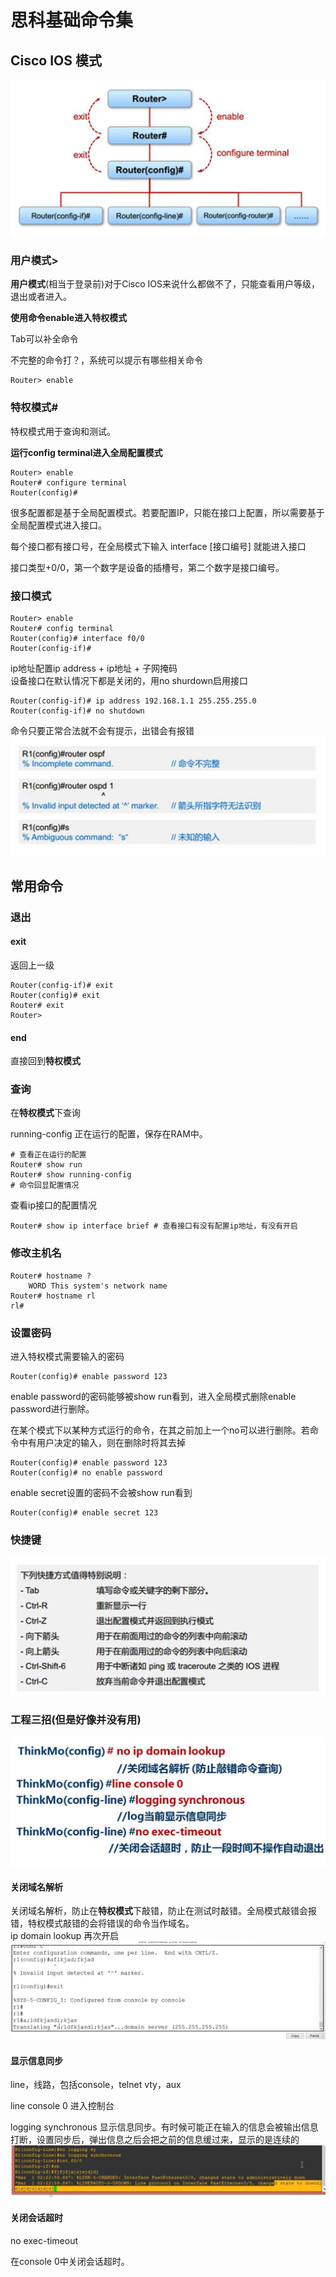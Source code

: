 # 思科基础命令集

<!--
![](./assets/2023-01-30-14-40-49.png)

直通线：两头都是A或B，交叉线：一头A一头B。接口带自适应，一般都做两头B

Cisco Packet Tracer中要求相同设备用交叉线，不同设备用直通线。
-->

## Cisco IOS 模式

![](./assets/2023-01-30-14-39-03.png)

### 用户模式\>

**用户模式**(相当于登录前)对于Cisco IOS来说什么都做不了，只能查看用户等级，退出或者进入。

**使用命令enable进入特权模式**

Tab可以补全命令

不完整的命令打？，系统可以提示有哪些相关命令

```shell
Router> enable
```

### 特权模式\#

特权模式用于查询和测试。

**运行config terminal进入全局配置模式**

```shell
Router> enable
Router# configure terminal
Router(config)# 
```

很多配置都是基于全局配置模式。若要配置IP，只能在接口上配置，所以需要基于全局配置模式进入接口。

每个接口都有接口号，在全局模式下输入 interface [接口编号] 就能进入接口

接口类型+0/0，第一个数字是设备的插槽号，第二个数字是接口编号。

### 接口模式

```shell
Router> enable
Router# config terminal
Router(config)# interface f0/0
Router(config-if)# 
```

ip地址配置ip address + ip地址 + 子网掩码<br />
设备接口在默认情况下都是关闭的，用no shurdown启用接口

```shell
Router(config-if)# ip address 192.168.1.1 255.255.255.0
Router(config-if)# no shutdown
```

命令只要正常合法就不会有提示，出错会有报错
![](./assets/2023-01-30-15-24-07.png)

## 常用命令

### 退出

#### exit
返回上一级
```shell
Router(config-if)# exit
Router(config)# exit
Router# exit
Router>
```

#### end
直接回到**特权模式**

### 查询

在**特权模式**下查询

running-config 正在运行的配置，保存在RAM中。
```shell
# 查看正在运行的配置
Router# show run
Router# show running-config
# 命令回显配置情况
```

查看ip接口的配置情况
```shell
Router# show ip interface brief # 查看接口有没有配置ip地址，有没有开启
```

### 修改主机名

```shell
Router# hostname ?
    WORD This system's network name
Router# hostname rl
rl#
```

### 设置密码

进入特权模式需要输入的密码
```shell
Router(config)# enable password 123
```

enable password的密码能够被show run看到，进入全局模式删除enable password进行删除。

在某个模式下以某种方式运行的命令，在其之前加上一个no可以进行删除。若命令中有用户决定的输入，则在删除时将其去掉
```shell
Router(config)# enable password 123
Router(config)# no enable password
```

enable secret设置的密码不会被show run看到
```shell
Router(config)# enable secret 123
```

### 快捷键
![](./assets/2023-01-30-15-25-23.png)

### 工程三招(但是好像并没有用)

![](./assets/2023-01-30-15-28-27.png)

#### 关闭域名解析
关闭域名解析，防止在**特权模式**下敲错，防止在测试时敲错。全局模式敲错会报错，特权模式敲错的会将错误的命令当作域名。<br />
ip domain lookup 再次开启
![](./assets/2023-01-30-15-30-29.png)

#### 显示信息同步
line，线路，包括console，telnet vty，aux

line console 0 进入控制台

logging synchronous 显示信息同步。有时候可能正在输入的信息会被输出信息打断，设置同步后，弹出信息之后会把之前的信息缓过来，显示的是连续的
![](./assets/2023-01-30-15-48-17.png)

#### 关闭会话超时

no exec-timeout

在console 0中关闭会话超时。
